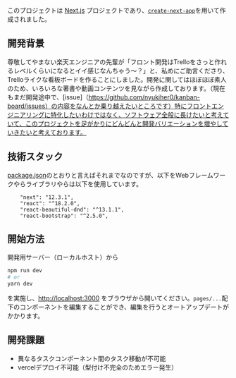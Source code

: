 このプロジェクトは [Next.js](https://nextjs.org/) プロジェクトであり、[`create-next-app`](https://github.com/vercel/next.js/tree/canary/packages/create-next-app)を用いて作成されました。

## 開発背景

尊敬してやまない楽天エンジニアの先輩が「フロント開発はTrelloをさっと作れるレベルくらいになるとイイ感じなんちゃう〜？」と、私めにご助言くださり、Trelloライクな看板ボードを作ることにしました。開発に関してはほぼほぼ素人のため、いろいろな著書や動画コンテンツを見ながら作成しております。（現在もまだ開発途中で、[issue]（https://github.com/nyukiher0/kanban-board/issues）の内容をなんとか乗り越えたいところです）特にフロントエンジニアリングに特化したいわけではなく、ソフトウェア全般に長けたいと考えていて、このプロジェクトを足がかりにどんどんと開発バリエーションを増やしていきたいと考えております。

## 技術スタック

[package.json](https://github.com/nyukiher0/kanban-board/blob/main/package.json)のとおりと言えばそれまでなのですが、以下をWebフレームワークやらライブラリやらは以下を使用しています。

```
    "next": "12.3.1",
    "react": "^18.2.0",
    "react-beautiful-dnd": "^13.1.1",
    "react-bootstrap": "^2.5.0",
```


## 開始方法

開発用サーバー（ローカルホスト）から

```bash
npm run dev
# or
yarn dev
```
を実施し、[http://localhost:3000](http://localhost:3000) をブラウザから開いてください。`pages/...`配下のコンポーネントを編集することができ、編集を行うとオートアップデートがかかります。

## 開発課題

- 異なるタスクコンポーネント間のタスク移動が不可能
- vercelデプロイ不可能（型付け不完全のためエラー発生）

